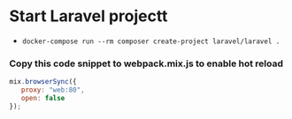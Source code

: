 # Start Laravel projectt
- `docker-compose run --rm composer create-project laravel/laravel .`

### Copy this code snippet to webpack.mix.js to enable hot reload

```js
mix.browserSync({
   proxy: "web:80",
   open: false
});
```